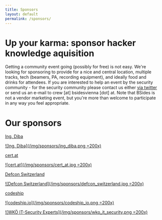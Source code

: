 ```yaml
---
title: Sponsors
layout: default
permalink: /sponsors/
---
```

# Up your karma: sponsor hacker knowledge aquisition
Getting a community event going (possibly for free) is not easy. We're looking for sponsoring to provide
for a nice and central location, multiple tracks, tech (beamers, PA, recording equipment), and ideally
food and drinks for attendees. If you are interested to help an event by the security community - for the
security community please contact us either [via twitter](https://twitter.com/BSidesVienna) or send us an
e-mail to crew [at] bsidesvienna [dot] at. Note that BSides is not a vendor marketing event, but you're more
than welcome to participate in any way you feel appropriate.

# Our sponsors

[Ing. Diba](https://www.ing-diba.at/)

[![Ing. Diba](/img/sponsors/ing_diba.png =200x)](https://www.ing-diba.at/)

[cert.at](https://cert.at/)

[![cert.at](/img/sponsors/cert_at.jpg =200x)](https://cert.at/)

[Defcon Switzerland](https://www.defcon-switzerland.org/)

[![Defcon Switzerland](/img/sponsors/defcon_switzerland.jpg =200x)](https://www.defcon-switzerland.org/)

[codeship](https://codeship.io/)

[![codeship.io](/img/sponsors/codeship_io.png =200x)](https://codeship.io/)

[![WKÖ IT-Security Experts](/img/sponsors/wko_it_security.png =200x)](https://www.wko.at/itsecurity)